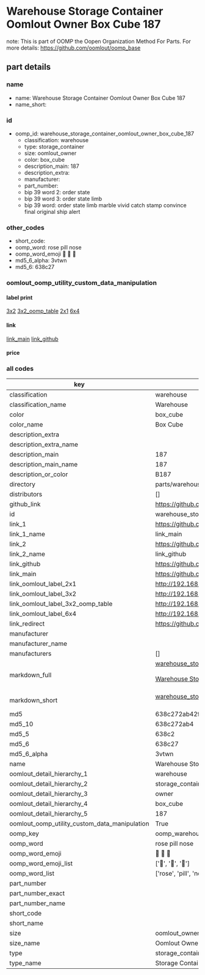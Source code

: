 # Warehouse Storage Container Oomlout Owner Box Cube 187  

note: This is part of OOMP the Oopen Organization Method For Parts. For more details: https://github.com/oomlout/oomp_base

##  part details
  







### name
* name: Warehouse Storage Container Oomlout Owner Box Cube 187
* name_short: 
### id
* oomp_id: warehouse_storage_container_oomlout_owner_box_cube_187
  * classification: warehouse
  * type: storage_container
  * size: oomlout_owner
  * color: box_cube
  * description_main: 187
  * description_extra: 
  * manufacturer: 
  * part_number: 
  * bip 39 word 2: order state
  * bip 39 word 3: order state limb
  * bip 39 word: order state limb marble vivid catch stamp convince final original ship alert

### other_codes
* short_code: 
* oomp_word: rose pill nose
* oomp_word_emoji :rose: :pill: :nose:
* md5_6_alpha: 3vtwn
* md5_6: 638c27






### oomlout_oomp_utility_custom_data_manipulation
#### label print
[3x2](http://192.168.1.245:1112/?label=oomp%203vtwn)
[3x2_oomp_table](http://192.168.1.108:1112/?label=oomp%203vtwn)
[2x1](http://192.168.1.242:1112/?label=oomp%203vtwn)
[6x4](http://192.168.1.55:1112/?label=oomp%203vtwn)    

#### link

[link_main](https://github.com/oomlout/oomlout_oomp_version_1_messy/tree/main/parts/warehouse_storage_container_oomlout_owner_box_cube_187) [link_github](https://github.com/oomlout/oomlout_oomp_version_1_messy/tree/main/parts/warehouse_storage_container_oomlout_owner_box_cube_187)                             

#### price







### all codes 
| key | value |  
| --- | --- |  
| classification | warehouse |  
| classification_name | Warehouse |  
| color | box_cube |  
| color_name | Box Cube |  
| description_extra |  |  
| description_extra_name |  |  
| description_main | 187 |  
| description_main_name | 187 |  
| description_or_color | B187 |  
| directory | parts/warehouse_storage_container_oomlout_owner_box_cube_187 |  
| distributors | [] |  
| github_link | https://github.com/oomlout/oomlout_oomp_part_src/tree/main/parts/warehouse_storage_container_oomlout_owner_box_cube_187 |  
| id | warehouse_storage_container_oomlout_owner_box_cube_187 |  
| link_1 | https://github.com/oomlout/oomlout_oomp_version_1_messy/tree/main/parts/warehouse_storage_container_oomlout_owner_box_cube_187 |  
| link_1_name | link_main |  
| link_2 | https://github.com/oomlout/oomlout_oomp_version_1_messy/tree/main/parts/warehouse_storage_container_oomlout_owner_box_cube_187 |  
| link_2_name | link_github |  
| link_github | https://github.com/oomlout/oomlout_oomp_version_1_messy/tree/main/parts/warehouse_storage_container_oomlout_owner_box_cube_187 |  
| link_main | https://github.com/oomlout/oomlout_oomp_version_1_messy/tree/main/parts/warehouse_storage_container_oomlout_owner_box_cube_187 |  
| link_oomlout_label_2x1 | http://192.168.1.242:1112/?label=oomp%203vtwn |  
| link_oomlout_label_3x2 | http://192.168.1.245:1112/?label=oomp%203vtwn |  
| link_oomlout_label_3x2_oomp_table | http://192.168.1.108:1112/?label=oomp%203vtwn |  
| link_oomlout_label_6x4 | http://192.168.1.55:1112/?label=oomp%203vtwn |  
| link_redirect | https://github.com/oomlout/oomlout_oomp_version_1_messy/tree/main/parts/warehouse_storage_container_oomlout_owner_box_cube_187 |  
| manufacturer |  |  
| manufacturer_name |  |  
| manufacturers | [] |  
| markdown_full | [warehouse_storage_container_oomlout_owner_box_cube_187](none)<br>[](none)<br>[Warehouse Storage Container Oomlout Owner Box Cube 187](none)<br><br> |  
| markdown_short | [warehouse_storage_container_oomlout_owner_box_cube_187](none)<br><br> |  
| md5 | 638c272ab42f9a8c907a987b03b534e1 |  
| md5_10 | 638c272ab4 |  
| md5_5 | 638c2 |  
| md5_6 | 638c27 |  
| md5_6_alpha | 3vtwn |  
| name | Warehouse Storage Container Oomlout Owner Box Cube 187 |  
| oomlout_detail_hierarchy_1 | warehouse |  
| oomlout_detail_hierarchy_2 | storage_container |  
| oomlout_detail_hierarchy_3 | owner |  
| oomlout_detail_hierarchy_4 | box_cube |  
| oomlout_detail_hierarchy_5 | 187 |  
| oomlout_oomp_utility_custom_data_manipulation | True |  
| oomp_key | oomp_warehouse_storage_container_oomlout_owner_box_cube_187 |  
| oomp_word | rose pill nose |  
| oomp_word_emoji | :rose: :pill: :nose: |  
| oomp_word_emoji_list | [':rose:', ':pill:', ':nose:'] |  
| oomp_word_list | ['rose', 'pill', 'nose'] |  
| part_number |  |  
| part_number_exact |  |  
| part_number_name |  |  
| short_code |  |  
| short_name |  |  
| size | oomlout_owner |  
| size_name | Oomlout Owner |  
| type | storage_container |  
| type_name | Storage Container |  
